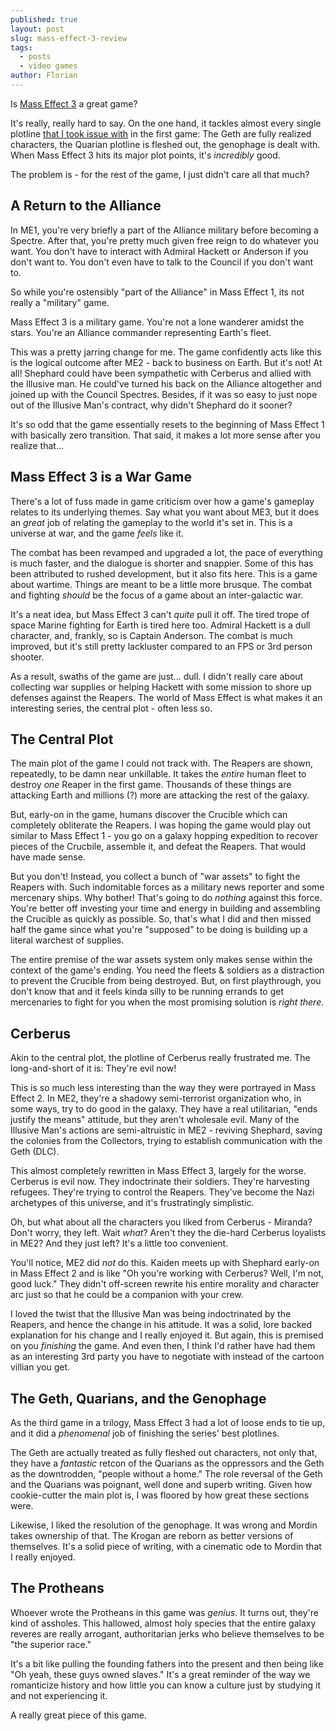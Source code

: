 ```yaml
---
published: true
layout: post
slug: mass-effect-3-review
tags:
  - posts
  - video games
author: Florian
---
```


Is [Mass Effect 3](https://en.wikipedia.org/wiki/Mass_Effect_3) a great game? 

It's really, really hard to say. On the one hand, it tackles almost every single plotline [that I took issue with](https://floverfelt.org/posts/mass-effect-review) in the first game: The Geth are fully realized characters, the Quarian plotline is fleshed out, the genophage is dealt with. When Mass Effect 3 hits its major plot points, it's *incredibly* good. 

The problem is - for the rest of the game, I just didn't care all that much?

## A Return to the Alliance

In ME1, you're very briefly a part of the Alliance military before becoming a Spectre. After that, you're pretty much given free reign to do whatever you want. You don't have to interact with Admiral Hackett or Anderson if you don't want to. You don't even have to talk to the Council if you don't want to.

So while you're ostensibly "part of the Alliance" in Mass Effect 1, its not really a "military" game.

Mass Effect 3 is a military game. You're not a lone wanderer amidst the stars. You're an Alliance commander representing Earth's fleet.

This was a pretty jarring change for me. The game confidently acts like this is the logical outcome after ME2 - back to business on Earth. But it's not! At all! Shephard could have been sympathetic with Cerberus and allied with the Illusive man. He could've turned his back on the Alliance altogether and joined up with the Council Spectres. Besides, if it was so easy to just nope out of the Illusive Man's contract, why didn't Shephard do it sooner?

It's so odd that the game essentially resets to the beginning of Mass Effect 1 with basically zero transition. That said, it makes a lot more sense after you realize that...

## Mass Effect 3 is a War Game

There's a lot of fuss made in game criticism over how a game's gameplay relates to its underlying themes. Say what you want about ME3, but it does an *great* job of relating the gameplay to the world it's set in. This is a universe at war, and the game *feels* like it. 

The combat has been revamped and upgraded a lot, the pace of everything is much faster, and the dialogue is shorter and snappier. Some of this has been attributed to rushed development, but it also fits here. This is a game about wartime. Things are meant to be a little more brusque. The combat and fighting *should* be the focus of a game about an inter-galactic war.

It's a neat idea, but Mass Effect 3 can't *quite* pull it off. The tired trope of space Marine fighting for Earth is tired here too. Admiral Hackett is a dull character, and, frankly, so is Captain Anderson. The combat is much improved, but it's still pretty lackluster compared to an FPS or 3rd person shooter.

As a result, swaths of the game are just... dull. I didn't really care about collecting war supplies or helping Hackett with some mission to shore up defenses against the Reapers. The world of Mass Effect is what makes it an interesting series, the central plot - often less so.

## The Central Plot

The main plot of the game I could not track with. The Reapers are shown, repeatedly, to be damn near unkillable. It takes the *entire* human fleet to destroy *one* Reaper in the first game. Thousands of these things are attacking Earth and millions (?) more are attacking the rest of the galaxy.

But, early-on in the game, humans discover the Crucible which can completely obliterate the Reapers. I was hoping the game would play out similar to Mass Effect 1 - you go on a galaxy hopping expedition to recover pieces of the Crucbile, assemble it, and defeat the Reapers. That would have made sense.

But you don't! Instead, you collect a bunch of "war assets" to fight the Reapers with. Such indomitable forces as a military news reporter and some mercenary ships. Why bother! That's going to do *nothing* against this force. You're better off investing your time and energy in building and assembling the Crucible as quickly as possible. So, that's what I did and then missed half the game since what you're "supposed" to be doing is building up a literal warchest of supplies.

The entire premise of the war assets system only makes sense within the context of the game's ending. You need the fleets & soldiers as a distraction to prevent the Crucible from being destroyed. But, on first playthrough, you don't know that and it feels kinda silly to be running errands to get mercenaries to fight for you when the most promising solution is *right there*.

## Cerberus

Akin to the central plot, the plotline of Cerberus really frustrated me. The long-and-short of it is: They're evil now!

This is so much less interesting than the way they were portrayed in Mass Effect 2. In ME2, they're a shadowy semi-terrorist organization who, in some ways, try to do good in the galaxy. They have a real utilitarian, "ends justify the means" attitude, but they aren't wholesale evil. Many of the Illusive Man's actions are semi-altruistic in ME2 - reviving Shephard, saving the colonies from the Collectors, trying to establish communication with the Geth (DLC).

This almost completely rewritten in Mass Effect 3, largely for the worse. Cerberus is evil now. They indoctrinate their soldiers. They're harvesting refugees. They're trying to control the Reapers. They've become the Nazi archetypes of this universe, and it's frustratingly simplistic.

Oh, but what about all the characters you liked from Cerberus - Miranda? Don't worry, they left. Wait *what*? Aren't they the die-hard Cerberus loyalists in ME2? And they just left? It's a little too convenient.

You'll notice, ME2 did *not* do this. Kaiden meets up with Shephard early-on in Mass Effect 2 and is like "Oh you're working with Cerberus? Well, I'm not, good luck." They didn't off-screen rewrite his entire morality and character arc just so that he could be a companion with your crew.

I loved the twist that the Illusive Man was being indoctrinated by the Reapers, and hence the change in his attitude. It was a solid, lore backed explanation for his change and I really enjoyed it. But again, this is premised on you *finishing* the game. And even then, I think I'd rather have had them as an interesting 3rd party you have to negotiate with instead of the cartoon villian you get.

## The Geth, Quarians, and the Genophage

As the third game in a trilogy, Mass Effect 3 had a lot of loose ends to tie up, and it did a *phenomenal* job of finishing the series' best plotlines.

The Geth are actually treated as fully fleshed out characters, not only that, they have a *fantastic* retcon of the Quarians as the oppressors and the Geth as the downtrodden, "people without a home." The role reversal of the Geth and the Quarians was poignant, well done and superb writing. Given how cookie-cutter the main plot is, I was floored by how great these sections were. 

Likewise, I liked the resolution of the genophage. It was wrong and Mordin takes ownership of that. The Krogan are reborn as better versions of themselves. It's a solid piece of writing, with a cinematic ode to Mordin that I really enjoyed.

## The Protheans

Whoever wrote the Protheans in this game was *genius*. It turns out, they're kind of assholes. This hallowed, almost holy species that the entire galaxy reveres are really arrogant, authoritarian jerks who believe themselves to be "the superior race."  

It's a bit like pulling the founding fathers into the present and then being like "Oh yeah, these guys owned slaves." It's a great reminder of the way we romanticize history and how little you can know a culture just by studying it and not experiencing it.

A really great piece of this game.
































